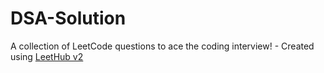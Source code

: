# DSA-Solution
A collection of LeetCode questions to ace the coding interview! - Created using [LeetHub v2](https://github.com/arunbhardwaj/LeetHub-2.0)

